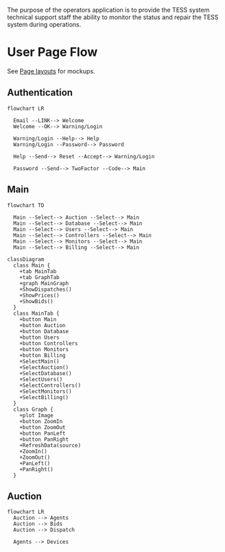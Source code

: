 The purpose of the operators application is to provide the TESS system technical support staff the ability to monitor the status and repair the TESS system during operations.

# User Page Flow

See [Page layouts](https://docs.google.com/presentation/d/1VtxWEh3BZM9dYI3MDHqG4p__TPV337L0yp4-b1spSNk) for mockups.

## Authentication

```mermaid
flowchart LR

  Email --LINK--> Welcome
  Welcome --OK--> Warning/Login 
  
  Warning/Login --Help--> Help
  Warning/Login --Password--> Password
  
  Help --Send--> Reset --Accept--> Warning/Login
  
  Password --Send--> TwoFactor --Code--> Main
```

## Main

```mermaid
flowchart TD

  Main --Select--> Auction --Select--> Main  
  Main --Select--> Database --Select--> Main
  Main --Select--> Users --Select--> Main
  Main --Select--> Controllers --Select--> Main
  Main --Select--> Monitors --Select--> Main
  Main --Select--> Billing --Select--> Main
```

```mermaid
classDiagram
  class Main {
    +tab MainTab
    +tab GraphTab
    +graph MainGraph
    +ShowDispatches()
    +ShowPrices()
    +ShowBids()
  }
  class MainTab {
    +button Main
    +button Auction
    +button Database
    +button Users
    +button Controllers
    +button Monitors
    +button Billing
    +SelectMain()
    +SelectAuction()
    +SelectDatabase()
    +SelectUsers()
    +SelectControllers()
    +SelectMonitors()
    +SelectBilling()
  }
  class Graph {
    +plot Image
    +button ZoomIn
    +button ZoomOut
    +button PanLeft
    +button PanRight
    +RefreshData(source)
    +ZoomIn()
    +ZoomOut()
    +PanLeft()
    +PanRight()
  }
```

## Auction

```mermaid
flowchart LR
  Auction --> Agents
  Auction --> Bids
  Auction --> Dispatch
  
  Agents --> Devices
```
